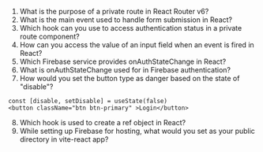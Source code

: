 1. What is the purpose of a private route in React Router v6?
2. What is the main event used to handle form submission in React?
3. Which hook can you use to access authentication status in a private route component?
4. How can you access the value of an input field when an event is fired in React?
5. Which Firebase service provides onAuthStateChange in React?
6. What is onAuthStateChange used for in Firebase authentication?
7. How would you set the button type as danger based on the state of "disable"?
```
const [disable, setDisable] = useState(false)
<button className="btn btn-primary" >Login</button>
```
8. Which hook is used to create a ref object in React?
9. While setting up Firebase for hosting, what would you set as your public directory in vite-react app?

